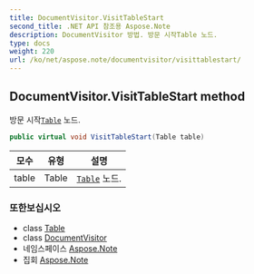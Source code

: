```yaml
---
title: DocumentVisitor.VisitTableStart
second_title: .NET API 참조용 Aspose.Note
description: DocumentVisitor 방법. 방문 시작Table 노드.
type: docs
weight: 220
url: /ko/net/aspose.note/documentvisitor/visittablestart/
---
```

## DocumentVisitor.VisitTableStart method

방문 시작[`Table`](../../table/) 노드.

```csharp
public virtual void VisitTableStart(Table table)
```

| 모수 | 유형 | 설명 |
| --- | --- | --- |
| table | Table | [`Table`](../../table/) 노드. |

### 또한보십시오

* class [Table](../../table/)
* class [DocumentVisitor](../)
* 네임스페이스 [Aspose.Note](../../documentvisitor/)
* 집회 [Aspose.Note](../../../)



